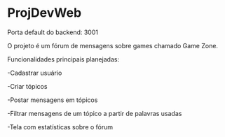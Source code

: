 # ProjDevWeb
Porta default do backend: 3001

O projeto é um fórum de mensagens sobre games chamado Game Zone. 

Funcionalidades principais planejadas:

-Cadastrar usuário

-Criar tópicos

-Postar mensagens em tópicos

-Filtrar mensagens de um tópico a partir de palavras usadas

-Tela com estatísticas sobre o fórum
